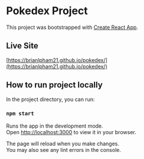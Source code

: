 # Pokedex Project

This project was bootstrapped with [Create React App](https://github.com/facebook/create-react-app).

## Live Site

[https://brianlpham21.github.io/pokedex/](https://brianlpham21.github.io/pokedex/)

## How to run project locally

In the project directory, you can run:

### `npm start`

Runs the app in the development mode.\
Open [http://localhost:3000](http://localhost:3000) to view it in your browser.

The page will reload when you make changes.\
You may also see any lint errors in the console.

